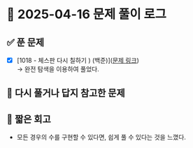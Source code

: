 # 📅 2025-04-16 문제 풀이 로그

## ✅ 푼 문제
- [x] [1018 - 체스판 다시 칠하기 ) (백준)]([문제 링크](https://www.acmicpc.net/problem/1018))  
  → 완전 탐색을 이용하여 풀었다.

## 📝 다시 풀거나 답지 참고한 문제


## 🧠 짧은 회고

- 모든 경우의 수를 구현할 수 있다면, 쉽게 풀 수 있다는 것을 느꼈다.

